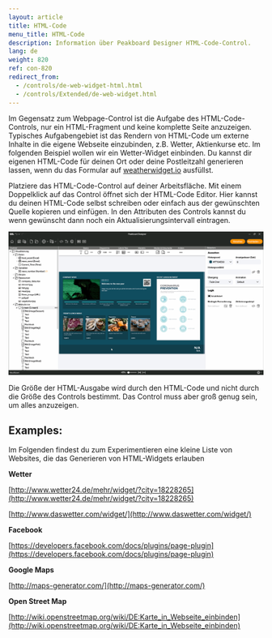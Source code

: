 ```yaml
---
layout: article
title: HTML-Code
menu_title: HTML-Code
description: Information über Peakboard Designer HTML-Code-Control.
lang: de
weight: 820
ref: con-820
redirect_from:
  - /controls/de-web-widget-html.html
  - /controls/Extended/de-web-widget.html
---
```


Im Gegensatz zum Webpage-Control ist die Aufgabe des HTML-Code-Controls, nur ein HTML-Fragment und keine komplette Seite anzuzeigen. Typisches Aufgabengebiet ist das Rendern von HTML-Code um externe Inhalte in die eigene Webseite einzubinden, z.B. Wetter, Aktienkurse etc. Im folgenden Beispiel wollen wir ein Wetter-Widget einbinden. Du kannst dir eigenen HTML-Code für deinen Ort oder deine Postleitzahl generieren lassen, wenn du das Formular auf [weatherwidget.io](https://weatherwidget.io/) ausfüllst.

Platziere das HTML-Code-Control auf deiner Arbeitsfläche.
Mit einem Doppelklick auf das Control öffnet sich der HTML-Code Editor.
Hier kannst du deinen HTML-Code selbst schreiben oder einfach aus der gewünschten Quelle kopieren und einfügen.
In den Attributen des Controls kannst du wenn gewünscht dann noch ein Aktualisierungsintervall eintragen.

![HTML-Code-Control](/assets/images/Controls/HTML-Code/de_htmlcode.gif)

Die Größe der HTML-Ausgabe wird durch den HTML-Code und nicht durch die Größe des Controls bestimmt. Das Control muss aber groß genug sein, um alles anzuzeigen.

## Examples:

Im Folgenden findest du zum Experimentieren eine kleine Liste von Websites, die das Generieren von HTML-Widgets erlauben

**Wetter**

[http://www.wetter24.de/mehr/widget/?city=18228265](http://www.wetter24.de/mehr/widget/?city=18228265)

[http://www.daswetter.com/widget/](http://www.daswetter.com/widget/)

**Facebook**

[https://developers.facebook.com/docs/plugins/page-plugin](https://developers.facebook.com/docs/plugins/page-plugin)

**Google Maps**

[http://maps-generator.com/](http://maps-generator.com/)

**Open Street Map**

[http://wiki.openstreetmap.org/wiki/DE:Karte_in_Webseite_einbinden](http://wiki.openstreetmap.org/wiki/DE:Karte_in_Webseite_einbinden)
